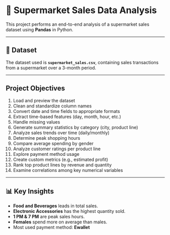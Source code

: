 # 🛒 Supermarket Sales Data Analysis

This project performs an end-to-end analysis of a supermarket sales dataset using **Pandas** in Python.

---

## 📁 Dataset

The dataset used is **`supermarket_sales.csv`**, containing sales transactions from a supermarket over a 3-month period.

---

## Project Objectives

1. Load and preview the dataset  
2. Clean and standardize column names  
3. Convert date and time fields to appropriate formats  
4. Extract time-based features (day, month, hour, etc.)  
5. Handle missing values  
6. Generate summary statistics by category (city, product line)  
7. Analyze sales trends over time (daily/monthly)  
8. Determine peak shopping hours  
9. Compare average spending by gender  
10. Analyze customer ratings per product line  
11. Explore payment method usage  
12. Create custom metrics (e.g., estimated profit)  
13. Rank top product lines by revenue and quantity  
14. Examine correlations among key numerical variables

---

## 📊 Key Insights

- **Food and Beverages** leads in total sales.
- **Electronic Accessories** has the highest quantity sold.
- **1 PM & 7 PM** are peak sales hours.
- **Females** spend more on average than males.
- Most used payment method: **Ewallet**

